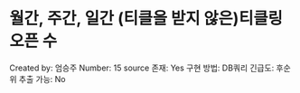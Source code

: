 # 월간, 주간, 일간 (티클을 받지 않은)티클링 오픈 수

Created by: 엄승주
Number: 15
source 존재: Yes
구현 방법: DB쿼리
긴급도: 후순위
추출 가능: No